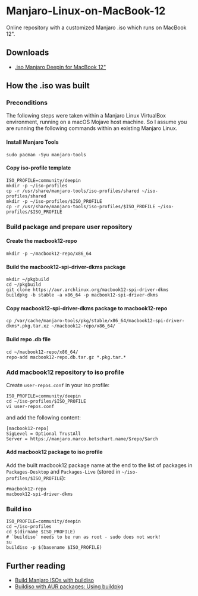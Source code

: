 # Manjaro-Linux-on-MacBook-12
Online repository with a customized Manjaro .iso which runs on MacBook 12".

## Downloads
- [.iso Manjaro Deepin for MacBook 12"](???)

## How the .iso was built

### Preconditions

The following steps were taken within a Manjaro Linux VirtualBox environment, running on a macOS Mojave host machine. So I assume you are running the following commands within an existing Manjaro Linux.

#### Install Manjaro Tools

```
sudo pacman -Syu manjaro-tools
```

#### Copy iso-profile template

```
ISO_PROFILE=community/deepin
mkdir -p ~/iso-profiles
cp -r /usr/share/manjaro-tools/iso-profiles/shared ~/iso-profiles/shared
mkdir -p ~/iso-profiles/$ISO_PROFILE
cp -r /usr/share/manjaro-tools/iso-profiles/$ISO_PROFILE ~/iso-profiles/$ISO_PROFILE
```

### Build package and prepare user repository

#### Create the macbook12-repo

```
mkdir -p ~/macbook12-repo/x86_64
```

#### Build the macbook12-spi-driver-dkms package

```
mkdir ~/pkgbuild
cd ~/pkgbuild
git clone https://aur.archlinux.org/macbook12-spi-driver-dkms
buildpkg -b stable -a x86_64 -p macbook12-spi-driver-dkms
```

#### Copy macbook12-spi-driver-dkms package to macbook12-repo

```
cp /var/cache/manjaro-tools/pkg/stable/x86_64/macbook12-spi-driver-dkms*.pkg.tar.xz ~/macbook12-repo/x86_64/
```

#### Build repo .db file

```
cd ~/macbook12-repo/x86_64/
repo-add macbook12-repo.db.tar.gz *.pkg.tar.*
```

### Add macbook12 repository to iso profile

Create `user-repos.conf` in your iso profile:

```
ISO_PROFILE=community/deepin
cd ~/iso-profiles/$ISO_PROFILE
vi user-repos.conf
```

and add the following content:

```
[macbook12-repo]
SigLevel = Optional TrustAll
Server = https://manjaro.marco.betschart.name/$repo/$arch
```

#### Add macbook12 package to iso profile

Add the built macbook12 package name at the end to the list of packages in `Packages-Desktop` and `Packages-Live` (stored in `~/iso-profiles/$ISO_PROFILE`):

```
#macbook12-repo
macbook12-spi-driver-dkms
```

### Build iso

```
ISO_PROFILE=community/deepin
cd ~/iso-profiles
cd $(dirname $ISO_PROFILE)
# `buildiso` needs to be run as root - sudo does not work!
su
buildiso -p $(basename $ISO_PROFILE)
```

## Further reading
- [Build Manjaro ISOs with buildiso](https://wiki.manjaro.org/Build_Manjaro_ISOs_with_buildiso)
- [Buildiso with AUR packages: Using buildpkg](https://wiki.manjaro.org/Buildiso_with_AUR_packages:_Using_buildpkg)
